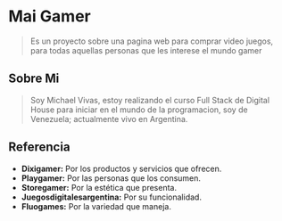 # Mai Gamer
> Es un proyecto sobre una pagina web para comprar video juegos, para todas aquellas personas que les interese el mundo gamer

## Sobre Mi
> Soy Michael Vivas, estoy realizando el curso Full Stack de Digital House para iniciar en el mundo de la programacion, soy de Venezuela; actualmente vivo en Argentina.

## Referencia
- **Dixigamer:** Por los productos y servicios que ofrecen.
- **Playgamer:** Por las personas que los consumen.
- **Storegamer:** Por la estética que presenta.
- **Juegosdigitalesargentina:** Por su funcionalidad.
- **Fluogames:** Por la variedad que maneja.